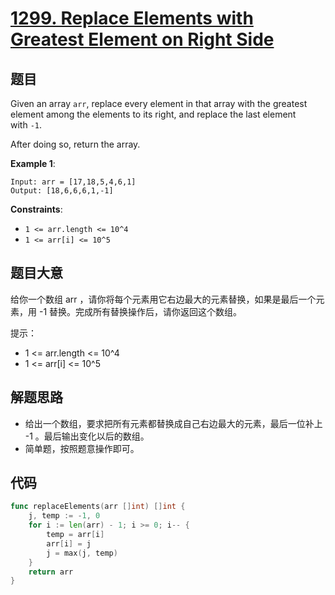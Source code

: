 # [1299. Replace Elements with Greatest Element on Right Side](https://leetcode.com/problems/replace-elements-with-greatest-element-on-right-side/)



## 题目

Given an array `arr`, replace every element in that array with the greatest element among the elements to its right, and replace the last element with `-1`.

After doing so, return the array.

**Example 1**:

```
Input: arr = [17,18,5,4,6,1]
Output: [18,6,6,6,1,-1]
```

**Constraints**:

- `1 <= arr.length <= 10^4`
- `1 <= arr[i] <= 10^5`


## 题目大意

给你一个数组 arr ，请你将每个元素用它右边最大的元素替换，如果是最后一个元素，用 -1 替换。完成所有替换操作后，请你返回这个数组。

提示：

- 1 <= arr.length <= 10^4
- 1 <= arr[i] <= 10^5


## 解题思路

- 给出一个数组，要求把所有元素都替换成自己右边最大的元素，最后一位补上 -1 。最后输出变化以后的数组。
- 简单题，按照题意操作即可。

## 代码

```go
func replaceElements(arr []int) []int {
	j, temp := -1, 0
	for i := len(arr) - 1; i >= 0; i-- {
		temp = arr[i]
		arr[i] = j
		j = max(j, temp)
	}
	return arr
}
```